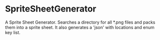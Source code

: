 # SpriteSheetGenerator
A Sprite Sheet Generator. Searches a directory for all *.png files and packs them into a sprite sheet. It also generates a 'json' with locations and enum key list.
